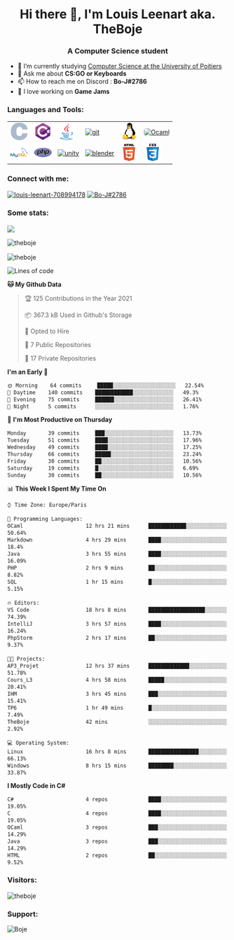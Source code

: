 <h1 align="center">Hi there 👋, I'm Louis Leenart aka. TheBoje</h1>
<h3 align="center">A Computer Science student</h3>

- 🔭 I’m currently studying [Computer Science at the University of Poitiers](http://formations.univ-poitiers.fr/fr/index/autre-diplome-niveau-master-AM/autre-diplome-niveau-master-AM/cmi-informatique-JD2XQGVY.html)
- 💬 Ask me about **CS:GO or Keyboards** <!-- TODO Ajouter un svg d'ergodox -->
- 📫 How to reach me on Discord : **Bo-J#2786**
- 🎯 I love working on **Game Jams**

<h3 align="left">Languages and Tools:</h3>
<p align="left"> 
  <table>
    <tr>
      <td><a href="https://www.cprogramming.com/" target="_blank"> <img src="https://raw.githubusercontent.com/devicons/devicon/master/icons/c/c-original.svg" alt="c" width="40" height="40"/> </a> 
      <td><a href="https://www.w3schools.com/cs/" target="_blank"> <img src="https://raw.githubusercontent.com/devicons/devicon/master/icons/csharp/csharp-original.svg" alt="csharp" width="40" height="40"/> </a> 
      <td><a href="https://www.java.com" target="_blank"> <img src="https://raw.githubusercontent.com/devicons/devicon/master/icons/java/java-original.svg" alt="java" width="40" height="40"/> </a> 
      <td><a href="https://git-scm.com/" target="_blank"> <img src="https://www.vectorlogo.zone/logos/git-scm/git-scm-icon.svg" alt="git" width="40" height="40"/> </a>
      <td><a href="https://www.linux.org/" target="_blank"> <img src="https://raw.githubusercontent.com/devicons/devicon/master/icons/linux/linux-original.svg" alt="linux" width="40" height="40"/> </a> 
      <td><a href="" target="_blank"> <img src="https://ocaml.org/img/OCaml_Sticker.svg" alt="Ocaml" width="40" height="40" style="border-radius: 5px;"/> </a>
    <tr>
      <td><a href="https://www.mysql.com/" target="_blank"> <img src="https://raw.githubusercontent.com/devicons/devicon/master/icons/mysql/mysql-original-wordmark.svg" alt="mysql" width="40" height="40"/> </a>
      <td><a href="https://www.php.net" target="_blank"> <img src="https://raw.githubusercontent.com/devicons/devicon/master/icons/php/php-original.svg" alt="php" width="40" height="40"/> </a>
      <td><a href="https://unity.com/" target="_blank"> <img src="https://www.vectorlogo.zone/logos/unity3d/unity3d-icon.svg" alt="unity" width="40" height="40"/> </a>
      <td><a href="https://www.blender.org/" target="_blank"> <img src="https://download.blender.org/branding/community/blender_community_badge_white.svg" alt="blender" width="40" height="40"/> </a> 
      <td><a href="https://www.w3.org/html/" target="_blank"> <img src="https://raw.githubusercontent.com/devicons/devicon/master/icons/html5/html5-original-wordmark.svg" alt="html5" width="40" height="40"/> </a>
      <td><a href="https://www.w3schools.com/css/" target="_blank"> <img src="https://raw.githubusercontent.com/devicons/devicon/master/icons/css3/css3-original-wordmark.svg" alt="css3" width="40" height="40"/> </a>  
  </table>
  
</p>

<h3 align="left">Connect with me:</h3>
<p align="left">
<a href="https://linkedin.com/in/louis-leenart-708994178" target="blank"><img align="center" src="https://cdn.jsdelivr.net/npm/simple-icons@3.0.1/icons/linkedin.svg" alt="louis-leenart-708994178" height="30" width="40" /></a>
<a href="https://discord.gg/Bo-J#2786" target="blank"><img align="center" src="https://cdn.jsdelivr.net/npm/simple-icons@3.0.1/icons/discord.svg" alt="Bo-J#2786" height="30" width="40" /></a> 
</p>

<h3 align="left">Some stats:</h3>
<p><img align="center" src="https://github-readme-stats.vercel.app/api?username=TheBoje&show_icons=true&theme=dark&count_private=true" /></p>

<p><img align="center" src="https://github-readme-streak-stats.herokuapp.com/?user=theboje&theme=dark&count_private=true&" alt="theboje" /></p>

<p><img align="center" src="https://github-readme-stats.vercel.app/api/wakatime?username=Bo_J&theme=dark" alt="theboje" /></p>

<!--START_SECTION:waka-->
![Lines of code](https://img.shields.io/badge/From%20Hello%20World%20I%27ve%20Written-613129%20lines%20of%20code-blue)

**🐱 My Github Data** 

> 🏆 125 Contributions in the Year 2021
 > 
> 📦 367.3 kB Used in Github's Storage 
 > 
> 💼 Opted to Hire
 > 
> 📜 7 Public Repositories 
 > 
> 🔑 17 Private Repositories  
 > 
**I'm an Early 🐤** 

```text
🌞 Morning    64 commits     █████░░░░░░░░░░░░░░░░░░░░   22.54% 
🌆 Daytime    140 commits    ████████████░░░░░░░░░░░░░   49.3% 
🌃 Evening    75 commits     ██████░░░░░░░░░░░░░░░░░░░   26.41% 
🌙 Night      5 commits      ░░░░░░░░░░░░░░░░░░░░░░░░░   1.76%

```
📅 **I'm Most Productive on Thursday** 

```text
Monday       39 commits     ███░░░░░░░░░░░░░░░░░░░░░░   13.73% 
Tuesday      51 commits     ████░░░░░░░░░░░░░░░░░░░░░   17.96% 
Wednesday    49 commits     ████░░░░░░░░░░░░░░░░░░░░░   17.25% 
Thursday     66 commits     █████░░░░░░░░░░░░░░░░░░░░   23.24% 
Friday       30 commits     ██░░░░░░░░░░░░░░░░░░░░░░░   10.56% 
Saturday     19 commits     █░░░░░░░░░░░░░░░░░░░░░░░░   6.69% 
Sunday       30 commits     ██░░░░░░░░░░░░░░░░░░░░░░░   10.56%

```


📊 **This Week I Spent My Time On** 

```text
⌚︎ Time Zone: Europe/Paris

💬 Programming Languages: 
OCaml                    12 hrs 21 mins      ████████████░░░░░░░░░░░░░   50.64% 
Markdown                 4 hrs 29 mins       ████░░░░░░░░░░░░░░░░░░░░░   18.4% 
Java                     3 hrs 55 mins       ████░░░░░░░░░░░░░░░░░░░░░   16.09% 
PHP                      2 hrs 9 mins        ██░░░░░░░░░░░░░░░░░░░░░░░   8.82% 
SQL                      1 hr 15 mins        █░░░░░░░░░░░░░░░░░░░░░░░░   5.15%

🔥 Editors: 
VS Code                  18 hrs 8 mins       ██████████████████░░░░░░░   74.39% 
IntelliJ                 3 hrs 57 mins       ████░░░░░░░░░░░░░░░░░░░░░   16.24% 
PhpStorm                 2 hrs 17 mins       ██░░░░░░░░░░░░░░░░░░░░░░░   9.37%

🐱‍💻 Projects: 
AP3_Projet               12 hrs 37 mins      █████████████░░░░░░░░░░░░   51.78% 
Cours_L3                 4 hrs 58 mins       █████░░░░░░░░░░░░░░░░░░░░   20.41% 
IHM                      3 hrs 45 mins       ███░░░░░░░░░░░░░░░░░░░░░░   15.41% 
TP6                      1 hr 49 mins        █░░░░░░░░░░░░░░░░░░░░░░░░   7.49% 
TheBoje                  42 mins             ░░░░░░░░░░░░░░░░░░░░░░░░░   2.92%

💻 Operating System: 
Linux                    16 hrs 8 mins       ████████████████░░░░░░░░░   66.13% 
Windows                  8 hrs 15 mins       ████████░░░░░░░░░░░░░░░░░   33.87%

```

**I Mostly Code in C#** 

```text
C#                       4 repos             ████░░░░░░░░░░░░░░░░░░░░░   19.05% 
C                        4 repos             ████░░░░░░░░░░░░░░░░░░░░░   19.05% 
OCaml                    3 repos             ███░░░░░░░░░░░░░░░░░░░░░░   14.29% 
Java                     3 repos             ███░░░░░░░░░░░░░░░░░░░░░░   14.29% 
HTML                     2 repos             ██░░░░░░░░░░░░░░░░░░░░░░░   9.52%

```



<!--END_SECTION:waka-->

<h3 align="left">Visitors:</h3>
<p><img align="center" src="https://visitor-badge.glitch.me/badge?page_id=TheBoje" alt="theboje" /></p>

<h3 align="left">Support:</h3>
<p><a href="https://www.buymeacoffee.com/Boje"> <img align="left" src="https://cdn.buymeacoffee.com/buttons/v2/default-yellow.png" height="50" width="210" alt="Boje" /></a></p>